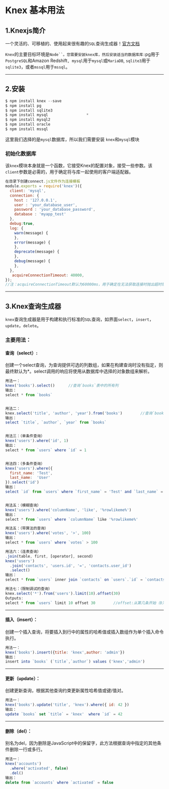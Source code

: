 # Knex 基本用法

## 1.Knexjs简介

一个灵活的、可移植的、使用起来很有趣的`SQL`查询生成器！[官方文档](<https://knexjs.org/>)

`Knex`的主要目标环境是`Node``。您需要安装knex库，然后安装适当的数据库库:`pg用于`PostgreSQL`和Amazon Redshift`, mysql`用于`mysql`或`MariaDB`, `sqlite3`用于`sqlite3`，或者`mssql`用于`mssql`。

------

## 2.安装

```javascript
$ npm install knex --save
$ npm install pg
$ npm install sqlite3
$ npm install mysql					*
$ npm install mysql2
$ npm install oracle
$ npm install mssql
```

这里我们选择的是`mysql`数据库，所以我们需要安装 `knex`和`mysql`模块

### 初始化数据库

该`knex`模块本身就是一个函数，它接受Knex的配置对象，接受一些参数。该`client`参数是必需的，用于确定将与库一起使用的客户端适配器。

```javascript
在目录下创建connect.js文件作为连接模板
module.exports = require('knex')({
  client: 'mysql',
  connection: {
    host : '127.0.0.1',
    user : 'your_database_user',
    password : 'your_database_password',
    database : 'myapp_test'
  },
  debug:true,
  log: {
    warn(message) {
    },
    error(message) {
    },
    deprecate(message) {
    },
    debug(message) {
    },
  },
   acquireConnectionTimeout: 40000,
});
//注：acquireConnectionTimeout默认为60000ms，用于确定在无法获取连接时抛出超时错误之前knex应等待的时间

```

------

## 3.Knex查询生成器

`knex`查询生成器是用于构建和执行标准的`SQL`查询，如界面`select`，`insert`，`update`，`delete`。

### 主要用法：

#### 查询（select）:

创建一个select查询，为查询提供可选的列数组，如果在构建查询时没有指定，则最终默认为*。select调用的响应将使用从数据库中选择的对象数组来解析。

```javascript
用法一：
knex('books').select()		//查询`books`表中的所有列
输出：
select * from `books`


用法二：	
knex.select('title', 'author', 'year').from('books')		//查询`books`表中`title`,`author`,`year`列
输出：
select `title`, `author`, `year` from `books`


用法三：（单条件查询）
knex('users').where('id', 1)
输出：
select * from `users` where `id` = 1


用法四：（多条件查询）
knex('users').where({
  first_name: 'Test',
  last_name:  'User'
}).select('id')
输出：
select `id` from `users` where `first_name` = 'Test' and `last_name` = 'User'


用法五：（模糊查询）
knex('users').where('columnName', 'like', '%rowlikeme%')
输出：
select * from `users` where `columnName` like '%rowlikeme%'

用法五：（带算法的查询）
knex('users').where('votes', '>', 100)
输出：
select * from `users` where `votes` > 100

用法六：（连表查询）
.join(table, first, [operator], second)
knex('users')
  .join('contacts', 'users.id', '=', 'contacts.user_id')
  .select()
输出：
select * from `users` inner join `contacts` on `users`.`id` = `contacts`.`user_id`

用法七：（限制调试的查询）
knex.select('*').from('users').limit(10).offset(30)
Outputs:
select * from `users` limit 10 offset 30		//offset:从第几条开始（0为第一条）limit：取几条数据

```

------



#### 插入（insert）：

创建一个插入查询，将要插入到行中的属性的哈希值或插入数组作为单个插入命令执行。

```javascript
用法一：
knex('books').insert({title: 'knex',author: 'admin'})
输出：
insert into `books` (`title`,`author`) values ('knex','admin')
```

------

#### 更新（update）：

创建更新查询，根据其他查询约束更新属性哈希值或键/值对。

```javascript
用法一：
knex('books').update('title', 'knex').where({ id: 42 })
输出：
update `books` set `title` = 'knex'  where `id` = 42
```

------

#### 删除（del）：

别名为del，因为删除是JavaScript中的保留字，此方法根据查询中指定的其他条件删除一行或多行。

```javascript
用法一：
knex('accounts')
  .where('activated', false)
  .del()
输出：
delete from `accounts` where `activated` = false
```
